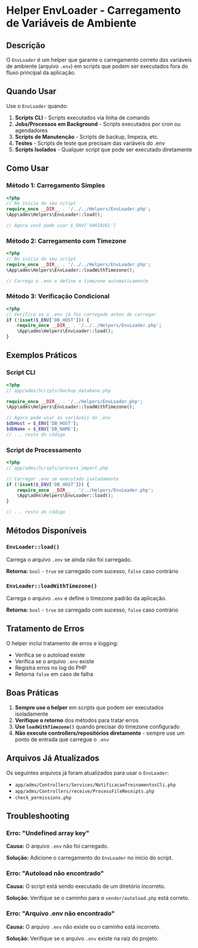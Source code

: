 # Helper EnvLoader - Carregamento de Variáveis de Ambiente

## Descrição

O `EnvLoader` é um helper que garante o carregamento correto das variáveis de ambiente (arquivo `.env`) em scripts que podem ser executados fora do fluxo principal da aplicação.

## Quando Usar

Use o `EnvLoader` quando:

1. **Scripts CLI** - Scripts executados via linha de comando
2. **Jobs/Processos em Background** - Scripts executados por cron ou agendadores
3. **Scripts de Manutenção** - Scripts de backup, limpeza, etc.
4. **Testes** - Scripts de teste que precisam das variáveis do .env
5. **Scripts Isolados** - Qualquer script que pode ser executado diretamente

## Como Usar

### Método 1: Carregamento Simples

```php
<?php
// No início do seu script
require_once __DIR__ . '/../../Helpers/EnvLoader.php';
\App\adms\Helpers\EnvLoader::load();

// Agora você pode usar $_ENV['VARIAVEL']
```

### Método 2: Carregamento com Timezone

```php
<?php
// No início do seu script
require_once __DIR__ . '/../../Helpers/EnvLoader.php';
\App\adms\Helpers\EnvLoader::loadWithTimezone();

// Carrega o .env e define o timezone automaticamente
```

### Método 3: Verificação Condicional

```php
<?php
// Verifica se o .env já foi carregado antes de carregar
if (!isset($_ENV['DB_HOST'])) {
    require_once __DIR__ . '/../../Helpers/EnvLoader.php';
    \App\adms\Helpers\EnvLoader::load();
}
```

## Exemplos Práticos

### Script CLI

```php
<?php
// app/adms/Scripts/backup_database.php

require_once __DIR__ . '/../Helpers/EnvLoader.php';
\App\adms\Helpers\EnvLoader::loadWithTimezone();

// Agora pode usar as variáveis do .env
$dbHost = $_ENV['DB_HOST'];
$dbName = $_ENV['DB_NAME'];
// ... resto do código
```

### Script de Processamento

```php
<?php
// app/adms/Scripts/process_import.php

// Carregar .env se executado isoladamente
if (!isset($_ENV['DB_HOST'])) {
    require_once __DIR__ . '/../Helpers/EnvLoader.php';
    \App\adms\Helpers\EnvLoader::load();
}

// ... resto do código
```

## Métodos Disponíveis

### `EnvLoader::load()`

Carrega o arquivo `.env` se ainda não foi carregado.

**Retorna:** `bool` - `true` se carregado com sucesso, `false` caso contrário

### `EnvLoader::loadWithTimezone()`

Carrega o arquivo `.env` e define o timezone padrão da aplicação.

**Retorna:** `bool` - `true` se carregado com sucesso, `false` caso contrário

## Tratamento de Erros

O helper inclui tratamento de erros e logging:

- Verifica se o autoload existe
- Verifica se o arquivo `.env` existe
- Registra erros no log do PHP
- Retorna `false` em caso de falha

## Boas Práticas

1. **Sempre use o helper** em scripts que podem ser executados isoladamente
2. **Verifique o retorno** dos métodos para tratar erros
3. **Use `loadWithTimezone()`** quando precisar do timezone configurado
4. **Não execute controllers/repositórios diretamente** - sempre use um ponto de entrada que carregue o `.env`

## Arquivos Já Atualizados

Os seguintes arquivos já foram atualizados para usar o `EnvLoader`:

- `app/adms/Controllers/Services/NotificacaoTreinamentosCli.php`
- `app/adms/Controllers/receive/ProcessFileReceipts.php`
- `check_permissions.php`

## Troubleshooting

### Erro: "Undefined array key"

**Causa:** O arquivo `.env` não foi carregado.

**Solução:** Adicione o carregamento do `EnvLoader` no início do script.

### Erro: "Autoload não encontrado"

**Causa:** O script está sendo executado de um diretório incorreto.

**Solução:** Verifique se o caminho para o `vendor/autoload.php` está correto.

### Erro: "Arquivo .env não encontrado"

**Causa:** O arquivo `.env` não existe ou o caminho está incorreto.

**Solução:** Verifique se o arquivo `.env` existe na raiz do projeto. 